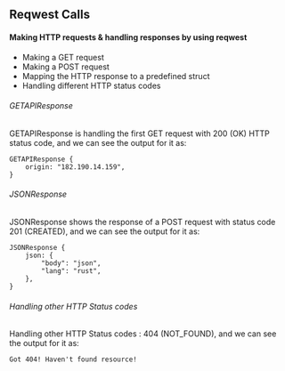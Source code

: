 ## Reqwest Calls

#### Making HTTP requests & handling responses by using reqwest 

- Making a GET request
- Making a POST request
- Mapping the HTTP response to a predefined struct
- Handling different HTTP status codes

###### GETAPIResponse
GETAPIResponse is handling the first GET request with 200 (OK) HTTP status code, and we can see the output for it as:

```
GETAPIResponse {
    origin: "182.190.14.159",
}
```

###### JSONResponse
JSONResponse shows the response of a POST request with status code 201 (CREATED), and we can see the output for it as:

```
JSONResponse {
    json: {
        "body": "json",
        "lang": "rust",
    },
}
```

###### Handling other HTTP Status codes 
Handling other HTTP Status codes : 404 (NOT_FOUND), and we can see the output for it as:

```
Got 404! Haven't found resource!
```

